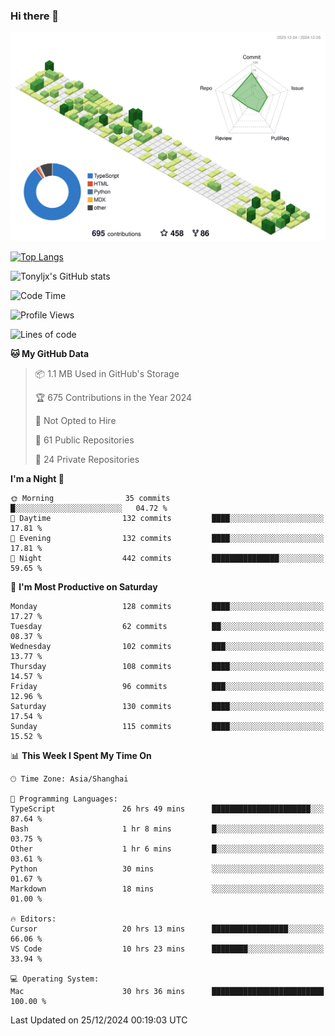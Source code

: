 ### Hi there 👋

![](./profile-3d-contrib/profile-green-animate.svg)

 

[![Top Langs](https://github-readme-stats.vercel.app/api/top-langs/?username=tonyljx)](https://github.com/anuraghazra/github-readme-stats)

![Tonyljx's GitHub stats](https://github-readme-stats.vercel.app/api?username=tonyljx&theme=default&show_icons=true)

 

<!--START_SECTION:waka-->
![Code Time](http://img.shields.io/badge/Code%20Time-1%2C075%20hrs%2020%20mins-blue)

![Profile Views](http://img.shields.io/badge/Profile%20Views-0-blue)

![Lines of code](https://img.shields.io/badge/From%20Hello%20World%20I%27ve%20Written-732.4%20thousand%20lines%20of%20code-blue)

**🐱 My GitHub Data** 

> 📦 1.1 MB Used in GitHub's Storage 
 > 
> 🏆 675 Contributions in the Year 2024
 > 
> 🚫 Not Opted to Hire
 > 
> 📜 61 Public Repositories 
 > 
> 🔑 24 Private Repositories 
 > 
**I'm a Night 🦉** 

```text
🌞 Morning                35 commits          █░░░░░░░░░░░░░░░░░░░░░░░░   04.72 % 
🌆 Daytime                132 commits         ████░░░░░░░░░░░░░░░░░░░░░   17.81 % 
🌃 Evening                132 commits         ████░░░░░░░░░░░░░░░░░░░░░   17.81 % 
🌙 Night                  442 commits         ███████████████░░░░░░░░░░   59.65 % 
```
📅 **I'm Most Productive on Saturday** 

```text
Monday                   128 commits         ████░░░░░░░░░░░░░░░░░░░░░   17.27 % 
Tuesday                  62 commits          ██░░░░░░░░░░░░░░░░░░░░░░░   08.37 % 
Wednesday                102 commits         ███░░░░░░░░░░░░░░░░░░░░░░   13.77 % 
Thursday                 108 commits         ████░░░░░░░░░░░░░░░░░░░░░   14.57 % 
Friday                   96 commits          ███░░░░░░░░░░░░░░░░░░░░░░   12.96 % 
Saturday                 130 commits         ████░░░░░░░░░░░░░░░░░░░░░   17.54 % 
Sunday                   115 commits         ████░░░░░░░░░░░░░░░░░░░░░   15.52 % 
```


📊 **This Week I Spent My Time On** 

```text
🕑︎ Time Zone: Asia/Shanghai

💬 Programming Languages: 
TypeScript               26 hrs 49 mins      ██████████████████████░░░   87.64 % 
Bash                     1 hr 8 mins         █░░░░░░░░░░░░░░░░░░░░░░░░   03.75 % 
Other                    1 hr 6 mins         █░░░░░░░░░░░░░░░░░░░░░░░░   03.61 % 
Python                   30 mins             ░░░░░░░░░░░░░░░░░░░░░░░░░   01.67 % 
Markdown                 18 mins             ░░░░░░░░░░░░░░░░░░░░░░░░░   01.00 % 

🔥 Editors: 
Cursor                   20 hrs 13 mins      █████████████████░░░░░░░░   66.06 % 
VS Code                  10 hrs 23 mins      ████████░░░░░░░░░░░░░░░░░   33.94 % 

💻 Operating System: 
Mac                      30 hrs 36 mins      █████████████████████████   100.00 % 
```


 Last Updated on 25/12/2024 00:19:03 UTC
<!--END_SECTION:waka-->
